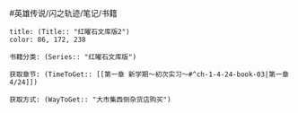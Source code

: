 #英雄传说/闪之轨迹/笔记/书籍
```ad-note
title: (Title:: "红曜石文库版2")
color: 86, 172, 238

书籍分类: (Series:: "红曜石文库版")

获取章节: (TimeToGet:: [[第一章 新学期～初次实习～#^ch-1-4-24-book-03|第一章4/24]])

获取方式: (WayToGet:: "大市集西侧杂货店购买")

```
